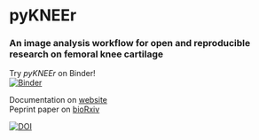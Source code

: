# pyKNEEr

### An image analysis workflow for **open** and **reproducible** research on **femoral knee cartilage**


Try *pyKNEEr* on Binder!   
[![Binder](https://mybinder.org/badge_logo.svg)](https://mybinder.org/v2/gh/sbonaretti/2019_QMSKI_Transparent_Research_WS/master?filepath=pykneer_example%2Fpykneer_example.ipynb)

Documentation on [website](https://sbonaretti.github.io/pyKNEEr/)  
Peprint paper on [bioRxiv](https://www.biorxiv.org/content/10.1101/556423v1.article-info)

[![DOI](https://zenodo.org/badge/155445441.svg)](https://zenodo.org/badge/latestdoi/155445441)
